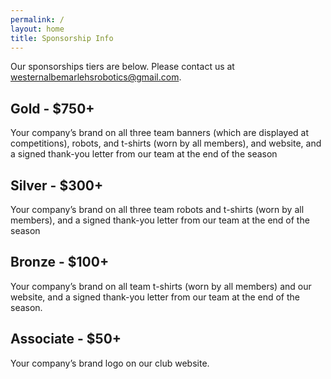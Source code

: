 ```yaml
---
permalink: /
layout: home
title: Sponsorship Info
---
```


Our sponsorships tiers are below. Please contact us at <a href="mailto:westernalbemarlehsrobotics\@gmail.com">westernalbemarlehsrobotics\@gmail.com</a>.

## Gold - $750+ 
Your company’s brand on all three team banners (which are displayed at competitions), robots, and t-shirts (worn by all members), and website, and a signed thank-you letter from our team at the end of the season
## Silver - $300+
Your company’s brand on all three team robots and t-shirts (worn by all members), and a signed thank-you letter from our team at the end of the season
## Bronze - $100+
Your company’s brand on all team t-shirts (worn by all members) and our website, and a signed thank-you letter from our team at the end of the season.
## Associate - $50+ 
Your company’s brand logo on our club website.

